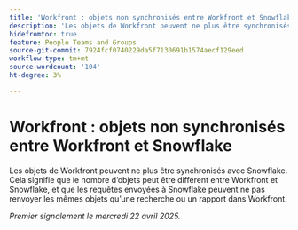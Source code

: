 ```yaml
---
title: 'Workfront : objets non synchronisés entre Workfront et Snowflake'
description: 'Les objets de Workfront peuvent ne plus être synchronisés avec Snowflake. Cela signifie que le nombre d’objets peut être différent entre Workfront et Snowflake, et que les requêtes envoyées à Snowflake peuvent ne pas renvoyer les mêmes objets qu’une recherche ou un rapport dans Workfront. '
hidefromtoc: true
feature: People Teams and Groups
source-git-commit: 7924fcf0740229da5f7130691b1574aecf129eed
workflow-type: tm+mt
source-wordcount: '104'
ht-degree: 3%

---
```



# Workfront : objets non synchronisés entre Workfront et Snowflake

Les objets de Workfront peuvent ne plus être synchronisés avec Snowflake. Cela signifie que le nombre d’objets peut être différent entre Workfront et Snowflake, et que les requêtes envoyées à Snowflake peuvent ne pas renvoyer les mêmes objets qu’une recherche ou un rapport dans Workfront.

_Premier signalement le mercredi 22 avril 2025._
